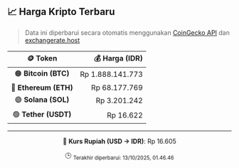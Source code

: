 

<!-- HARGA_KRIPTO -->
## 📈 Harga Kripto Terbaru

> Data ini diperbarui secara otomatis menggunakan [CoinGecko API](https://www.coingecko.com/) dan [exchangerate.host](https://exchangerate.host/)

<div align="center">

| 🪙 Token | 💰 Harga (IDR) |
|:------:|---------------:|
| 🟠 **Bitcoin (BTC)**   | Rp 1.888.141.773 |
| 🔵 **Ethereum (ETH)**  | Rp 68.177.769 |
| 🟣 **Solana (SOL)**    | Rp 3.201.242 |
| 🟢 **Tether (USDT)**   | Rp 16.622 |

---

💱 **Kurs Rupiah (USD → IDR)**: Rp 16.605

🕒 <sub>Terakhir diperbarui: 13/10/2025, 01.46.46</sub>

</div>
<!-- /HARGA_KRIPTO -->